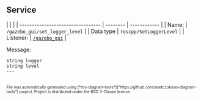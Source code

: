 <!--
File was automatically generated using 'ros-diagram-tools' project.
Project is distributed under the BSD 3-Clause license.
-->

## Service


|  |  |
| --------------------------------- | -------- | ------------ |
| Name: | `/gazebo_gui/set_logger_level` |
| Data type | `roscpp/SetLoggerLevel` |
| Listener: | [`/gazebo_gui`](n__gazebo_gui.html) |

Message:
```
string logger
string level
---


```



<font size="1">
    File was automatically generated using [*ros-diagram-tools*]("https://github.com/anetczuk/ros-diagram-tools") project.
    Project is distributed under the BSD 3-Clause license.
</font>

